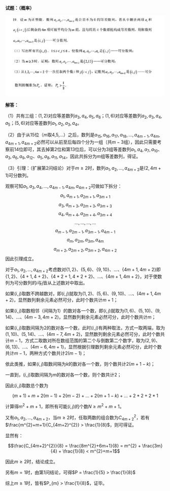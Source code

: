 
**试题：（概率）**

![](assets/2024年全国新课标Ⅰ卷/2024年最后一题.jpg)

**解答：**

（1）共有三组：$(1,2)$对应等差数列$a_{3},a_{4},a_{5},a_{6}$；$(1,6)$对应等差数列$a_{2},a_{3},a_{4},a_{5}$；$(5,6)$对应等差数列$a_{1},a_{2},a_{3},a_{4}$。

（2）由于从15位（$m$取4,5,…）之后，数列是$a_{15},a_{16},a_{17},a_{18},\dots ,a_{4m-1},a_{4m},a_{4m+1},a_{4m+2}$必然可以从前至后每四个分为一组（共$m-3$组），因此只需要考察前14位即可，其去掉第2位和第13位后，可以分为3组等差数列$a_{1},a_{4},a_{7},a_{10}$、$a_{3},a_{6},a_{9},a_{12}$、$a_{5},a_{8},a_{11},a_{14}$，因此共拆分为$m$组等差数列，得证。

（3）引理：（扩展第2问结论）对于$m\ge 2$时，数列$a_{1},a_{2},\dots ,a_{4m+2}$是$(2,4m+1)$可分数列。

观察可知$a_{1},a_{3},a_{4},\dots ,a_{4m-1},a_{4m},a_{4m+2}$可做如下拆分：
$$a_{1},a_{m+1},a_{2m+1},a_{3m+1}$$
$$a_{3},a_{m+3},a_{2m+3},a_{3m+3}$$
$$a_{4},a_{m+4},a_{2m+4},a_{3m+4}$$
$$\dots ,\dots ,\dots ,\dots $$
$$a_{m-1},a_{2m-1},a_{3m-1},a_{4m-1}$$
$$a_{m},a_{2m},a_{3m},a_{4m}$$
$$a_{m+2},a_{2m+2},a_{3m+2},a_{4m+2}$$
因此引理成立。

对于$a_{1},a_{2},\dots ,a_{4m+2}$考虑数对$\{1,2\}$、$\{5,6\}$、$\{9,10\}$、…、$\{4m+1,4m+2\}$即$\{1,2\}$、$\{4+1,4+2\}$、$\{4*2+1,4*2+2\}$、…、$\{4m+1,4m+2\}$，对于使数列为可分数列的$i$与$j$皆从上述数对中取出。

如果$(i,j)$取数不跨越数对，即$(i,j)$就取为$(1,2)$、$(5,6)$、$(9,10)$、…、$(4m+1,4m+2)$，显然数列剩余元素必然可分，此时个数共计$m+1$；

如果$(i,j)$取数相邻（间隔为$1$）的数对各一个数，即$(i,j)$就取为$(1,6)$、$(5,10)$、$(9,14)$、…、$(4m-3,4m+2)$，显然数列剩余元素必然可分，此时个数共计$m$；

如果$(i,j)$取数间隔为$2$的数对各一个数，此时$(i,j)$有两种取法，方式一取两端，取为$(1,10)$、$(5,14)$、…、$(4m-7,4m+2)$，显然数列剩余元素必然可分，此时个数共计$m-1$，方式二取数对所在数组范围的第二个与倒数第二个数字，取为$(2,9)$、$(6,13)$、…、$(4m-6,4m+1)$，显然根据引理数列剩余元素必然可分，此时个数共计$m-1$，两种方式个数共计$2(m-1)$；

依此类推，如果$(i,j)$取数间隔为$k$的数对各一个数，则个数共计$2(m+1-k)$；

一直到，$(i,j)$取数间隔为$m$的数对各一个数，则个数共计$2$；

因此$(i,j)$取数总个数为

$$(m+1)+m+2(m-1)+2(m-2)+\dots +2(m+1-k)+\dots +2*2+2*1$$

计算得$m^{2}+m+1$，即所有可能$(i,j)$的个数$N\ge m^{2}+m+1$。

又有$a_{1},a_{2},\dots ,a_{4m+2}$，当$m\ge 2$时，任取两数的组合数为$C_{4m+2}^{2}$，若有$\frac{m^{2}+m+1}{C_{4m+2}^{2}} > \frac{1}{8}$，则可得证。

显然有：

$$\frac{C_{4m+2}^{2}}{8} = \frac{8m^{2}+6m+1}{8} = m^{2} + \frac{3m}{4} + \frac{1}{8} < m^{2}+m+1$$

因此$m\ge 2$时，结论成立。

另有$m=1$时，由第1问结论，可得$P = \frac{1}{5} > \frac{1}{8}$

综上$m\ge 1$时，皆有$P_{m} > \frac{1}{8}$，证毕。
